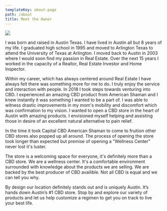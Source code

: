 ```yaml
---
templateKey: about-page
path: /about
title: Meet the Owner
---
```

![](/img/about-cbd-store-owner.jpg)

<p><p><p>

I was born and raised in Austin Texas.  I have lived in Austin all but 8 years of my life.  I graduated high school in 1995 and moved to Arlington Texas to attend the University of Texas at Arlington.  I moved back to Austin in 2003 where I would soon find my passion in Real Estate.  Over the next 15 years I worked in the capacity of a Realtor, Real Estate Investor and Home Inspector.

Within my career, which has always centered around Real Estate I have always felt there was something more for me to do.  I truly enjoy the service and interaction with people.  In 2018 I took steps towards venturing into CBD.  I experienced an amazing CBD product from American Shaman and I knew instantly it was something I wanted to be a part of.  I was able to witness drastic improvements in my mom's mobility and discomfort which was confirmation to my vision. I wanted to open a CBD store in the heart of Austin with amazing products.  I envisioned myself helping and assisting those in desire of an excellent natural alternative to pain relief.   

In the time it took Capital CBD American Shaman to come to fruition other CBD stores also popped up all around.  The process of opening the store took longer than expected but premise of opening a "Wellness Center" never lost it's luster.

The store is a welcoming space for everyone, it's definitely more than a CBD store. We are a wellness center. It's a comfortable environment surrounded with knowledge about the products we are selling. We are backed by the best producer of CBD availible. Not all CBD is equal and we can tell you why.

By design our location definitely stands out and is uniquely Austin. It’s hands down Austin’s #1 CBD store.  Stop by and explore our variety of products and let us help customize a regimen to get you on track to live your best life.